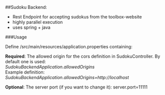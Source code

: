 ##Sudoku Backend: 
- Rest Endpoint for accepting sudokus from the toolbox-website
- highly parallel execution
- uses spring + java

###Usage

Define /src/main/resources/application.properties containing:

**Required**: The allowed origin for the cors definition in SudokuController. By default one is used:  
_SudokuBackendApplication.allowedOrigins_  
Example definition:
_SudokuBackendApplication.allowedOrigins=http://localhost_

**Optional**: The server port (if you want to change it): server.port=11111

